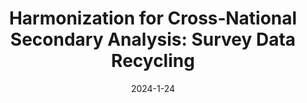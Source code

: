 ---
title: "Harmonization for Cross‐National Secondary Analysis: Survey Data Recycling"
collection: publications
category: books
permalink: /publication/sdr_book
# excerpt: 'PhraseMap: Attention-based keyphrases recommendation for information seeking'
date: 2024-1-24
paperurl: 'http://yameitu.github.io/files/Survey Data Harmonization in the Social Sciences - 2023 - Tomescu‐Dubrow.pdf.pdf'
venue: "Survey Data Harmonization in the Social Sciences"
---